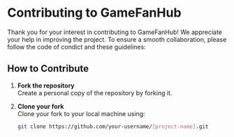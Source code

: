 # Contributing to GameFanHub

Thank you for your interest in contributing to GameFanHub! We appreciate your help in improving the project. To ensure a smooth collaboration, please follow the code of condict and these guidelines:

## How to Contribute

1. **Fork the repository**  
   Create a personal copy of the repository by forking it.

2. **Clone your fork**  
   Clone your fork to your local machine using:
   ```bash
   git clone https://github.com/your-username/[project-name].git